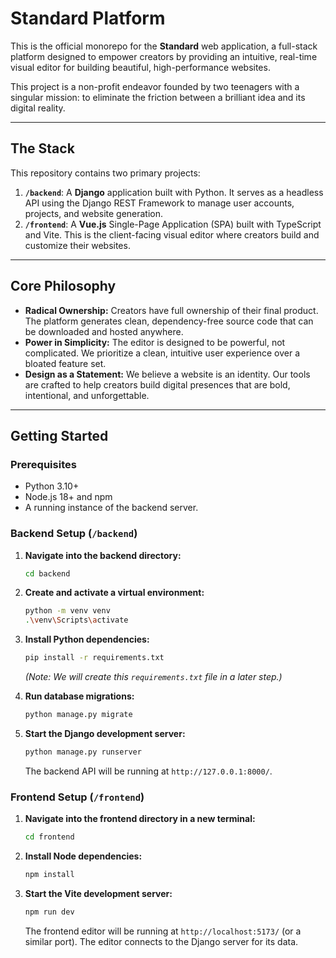 # Standard Platform

This is the official monorepo for the **Standard** web application, a full-stack platform designed to empower creators by providing an intuitive, real-time visual editor for building beautiful, high-performance websites.

This project is a non-profit endeavor founded by two teenagers with a singular mission: to eliminate the friction between a brilliant idea and its digital reality.

---

## The Stack

This repository contains two primary projects:

1.  **`/backend`**: A **Django** application built with Python. It serves as a headless API using the Django REST Framework to manage user accounts, projects, and website generation.
2.  **`/frontend`**: A **Vue.js** Single-Page Application (SPA) built with TypeScript and Vite. This is the client-facing visual editor where creators build and customize their websites.

---

## Core Philosophy

*   **Radical Ownership:** Creators have full ownership of their final product. The platform generates clean, dependency-free source code that can be downloaded and hosted anywhere.
*   **Power in Simplicity:** The editor is designed to be powerful, not complicated. We prioritize a clean, intuitive user experience over a bloated feature set.
*   **Design as a Statement:** We believe a website is an identity. Our tools are crafted to help creators build digital presences that are bold, intentional, and unforgettable.

---

## Getting Started

### Prerequisites

*   Python 3.10+
*   Node.js 18+ and npm
*   A running instance of the backend server.

### Backend Setup (`/backend`)

1.  **Navigate into the backend directory:**
    ```bash
    cd backend
    ```

2.  **Create and activate a virtual environment:**
    ```bash
    python -m venv venv
    .\venv\Scripts\activate
    ```

3.  **Install Python dependencies:**
    ```bash
    pip install -r requirements.txt
    ```
    *(Note: We will create this `requirements.txt` file in a later step.)*

4.  **Run database migrations:**
    ```bash
    python manage.py migrate
    ```

5.  **Start the Django development server:**
    ```bash
    python manage.py runserver
    ```
    The backend API will be running at `http://127.0.0.1:8000/`.

### Frontend Setup (`/frontend`)

1.  **Navigate into the frontend directory in a new terminal:**
    ```bash
    cd frontend
    ```

2.  **Install Node dependencies:**
    ```bash
    npm install
    ```

3.  **Start the Vite development server:**
    ```bash
    npm run dev
    ```
    The frontend editor will be running at `http://localhost:5173/` (or a similar port). The editor connects to the Django server for its data.
